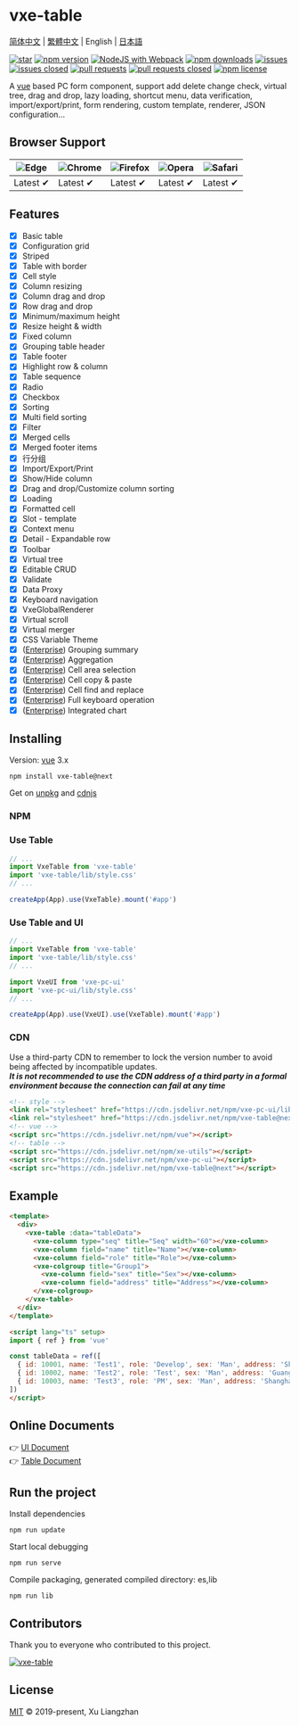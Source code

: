 # vxe-table

[简体中文](README.md) | [繁體中文](README.zh-TW.md) | English | [日本語](README.ja-JP.md)  

[![star](https://gitee.com/x-extends/vxe-table/badge/star.svg?theme=gvp)](https://gitee.com/x-extends/vxe-table/stargazers)
[![npm version](https://img.shields.io/npm/v/vxe-table.svg?style=flat-square)](https://www.npmjs.com/package/vxe-table)
[![NodeJS with Webpack](https://github.com/x-extends/vxe-table/actions/workflows/webpack.yml/badge.svg)](https://github.com/x-extends/vxe-table/actions/workflows/webpack.yml)
[![npm downloads](https://img.shields.io/npm/dt/vxe-table.svg?style=flat-square)](https://npm-stat.com/charts.html?package=vxe-table)
[![issues](https://img.shields.io/github/issues/x-extends/vxe-table.svg)](https://github.com/x-extends/vxe-table/issues)
[![issues closed](https://img.shields.io/github/issues-closed/x-extends/vxe-table.svg)](https://github.com/x-extends/vxe-table/issues?q=is%3Aissue+is%3Aclosed)
[![pull requests](https://img.shields.io/github/issues-pr/x-extends/vxe-table.svg)](https://github.com/x-extends/vxe-table/pulls)
[![pull requests closed](https://img.shields.io/github/issues-pr-closed/x-extends/vxe-table.svg)](https://github.com/x-extends/vxe-table/pulls?q=is%3Apr+is%3Aclosed)
[![npm license](https://img.shields.io/github/license/mashape/apistatus.svg)](LICENSE)

A [vue](https://www.npmjs.com/package/vue) based PC form component, support add delete change check, virtual tree, drag and drop, lazy loading, shortcut menu, data verification, import/export/print, form rendering, custom template, renderer, JSON configuration...

## Browser Support

![Edge](https://raw.github.com/alrra/browser-logos/master/src/edge/edge_48x48.png) | ![Chrome](https://raw.github.com/alrra/browser-logos/master/src/chrome/chrome_48x48.png) | ![Firefox](https://raw.github.com/alrra/browser-logos/master/src/firefox/firefox_48x48.png) | ![Opera](https://raw.github.com/alrra/browser-logos/master/src/opera/opera_48x48.png) | ![Safari](https://raw.github.com/alrra/browser-logos/master/src/safari/safari_48x48.png)
--- | --- | --- | --- | --- |
Latest ✔ | Latest ✔ | Latest ✔ | Latest ✔ | Latest ✔ |

## Features

* [x] Basic table
* [x] Configuration grid
* [x] Striped
* [x] Table with border
* [x] Cell style
* [x] Column resizing
* [x] Column drag and drop
* [x] Row drag and drop
* [x] Minimum/maximum height
* [x] Resize height & width
* [x] Fixed column
* [x] Grouping table header
* [x] Table footer
* [x] Highlight row & column
* [x] Table sequence
* [x] Radio
* [x] Checkbox
* [x] Sorting
* [x] Multi field sorting
* [x] Filter
* [x] Merged cells
* [x] Merged footer items
* [x] 行分组
* [x] Import/Export/Print
* [x] Show/Hide column
* [x] Drag and drop/Customize column sorting
* [x] Loading
* [x] Formatted cell
* [x] Slot - template
* [x] Context menu
* [x] Detail - Expandable row
* [x] Toolbar
* [x] Virtual tree
* [x] Editable CRUD
* [x] Validate
* [x] Data Proxy
* [x] Keyboard navigation
* [x] VxeGlobalRenderer
* [x] Virtual scroll
* [x] Virtual merger
* [x] CSS Variable Theme
* [x] ([Enterprise](https://vxetable.cn/pluginDocs/)) Grouping summary
* [x] ([Enterprise](https://vxetable.cn/pluginDocs/)) Aggregation
* [x] ([Enterprise](https://vxetable.cn/pluginDocs/)) Cell area selection
* [x] ([Enterprise](https://vxetable.cn/pluginDocs/)) Cell copy & paste
* [x] ([Enterprise](https://vxetable.cn/pluginDocs/)) Cell find and replace
* [x] ([Enterprise](https://vxetable.cn/pluginDocs/)) Full keyboard operation
* [x] ([Enterprise](https://vxetable.cn/pluginDocs/)) Integrated chart

## Installing

Version: [vue](https://www.npmjs.com/package/vue) 3.x

```shell
npm install vxe-table@next
```

Get on [unpkg](https://unpkg.com/vxe-table/) and [cdnjs](https://cdn.jsdelivr.net/npm/vxe-table/)

### NPM

### Use Table

```javascript
// ...
import VxeTable from 'vxe-table'
import 'vxe-table/lib/style.css'
// ...

createApp(App).use(VxeTable).mount('#app')
```

### Use Table and UI

```javascript
// ...
import VxeTable from 'vxe-table'
import 'vxe-table/lib/style.css'
// ...

import VxeUI from 'vxe-pc-ui'
import 'vxe-pc-ui/lib/style.css'
// ...

createApp(App).use(VxeUI).use(VxeTable).mount('#app')
```

### CDN

Use a third-party CDN to remember to lock the version number to avoid being affected by incompatible updates.  
***It is not recommended to use the CDN address of a third party in a formal environment because the connection can fail at any time***  

```HTML
<!-- style -->
<link rel="stylesheet" href="https://cdn.jsdelivr.net/npm/vxe-pc-ui/lib/style.css">
<link rel="stylesheet" href="https://cdn.jsdelivr.net/npm/vxe-table@next/lib/style.css">
<!-- vue -->
<script src="https://cdn.jsdelivr.net/npm/vue"></script>
<!-- table -->
<script src="https://cdn.jsdelivr.net/npm/xe-utils"></script>
<script src="https://cdn.jsdelivr.net/npm/vxe-pc-ui"></script>
<script src="https://cdn.jsdelivr.net/npm/vxe-table@next"></script>
```

## Example

```html
<template>
  <div>
    <vxe-table :data="tableData">
      <vxe-column type="seq" title="Seq" width="60"></vxe-column>
      <vxe-column field="name" title="Name"></vxe-column>
      <vxe-column field="role" title="Role"></vxe-column>
      <vxe-colgroup title="Group1">
        <vxe-column field="sex" title="Sex"></vxe-column>
        <vxe-column field="address" title="Address"></vxe-column>
      </vxe-colgroup>
    </vxe-table>
  </div>
</template>

<script lang="ts" setup>
import { ref } from 'vue'

const tableData = ref([
  { id: 10001, name: 'Test1', role: 'Develop', sex: 'Man', address: 'Shenzhen' },
  { id: 10002, name: 'Test2', role: 'Test', sex: 'Man', address: 'Guangzhou' },
  { id: 10003, name: 'Test3', role: 'PM', sex: 'Man', address: 'Shanghai' }
])
</script>
```

## Online Documents

👉 [UI Document](https://vxeui.com)  
👉 [Table Document](https://vxetable.cn)  

## Run the project

Install dependencies

```shell
npm run update
```

Start local debugging

```shell
npm run serve
```

Compile packaging, generated compiled directory: es,lib

```shell
npm run lib
```

## Contributors

Thank you to everyone who contributed to this project.

[![vxe-table](https://contrib.rocks/image?repo=x-extends/vxe-table)](https://github.com/x-extends/vxe-table/graphs/contributors)

## License

[MIT](LICENSE) © 2019-present, Xu Liangzhan
